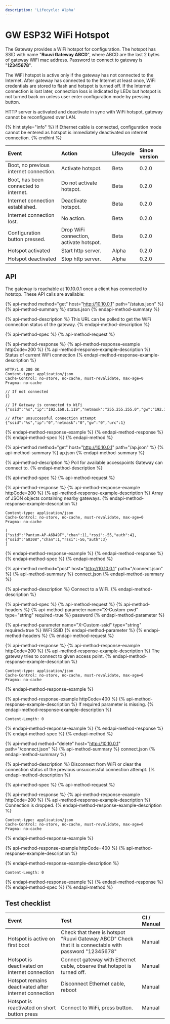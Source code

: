 ```yaml
---
description: 'Lifecycle: Alpha'
---
```


# GW ESP32 WiFi Hotspot

The Gateway provides a WiFi hotspot for configuration. The hotspot has SSID with name "**Ruuvi Gateway ABCD**", where ABCD are the last 2 bytes of gateway WiFi mac address. Password to connect to gateway is "**12345678**". 

The WiFi hotspot is active only if the gateway has not connected to the Internet. After gateway has connected to the Internet at least once, WiFi credentials are stored to flash and hotspot is turned off. If the Internet connection is lost later, connection loss is indicated by LEDs but hotspot is not turned back on unless user enter configuration mode by pressing button.

HTTP server is activated and deactivate in sync with WiFi hotspot, gateway cannot be reconfigured over LAN. 

{% hint style="info" %}
If Ethernet cable is connected, configuration mode cannot be entered as hotspot is immediately deactivated on internet connection. 
{% endhint %}

| Event | Action  | Lifecycle | Since version |
| :--- | :--- | :--- | :--- |
| Boot, no previous internet connection. | Activate hotspot. | Beta | 0.2.0 |
| Boot, has been connected to internet. | Do not activate hotspot. | Beta | 0.2.0 |
| Internet connection established. | Deactivate hotspot. | Beta | 0.2.0 |
| Internet connection lost. | No action. | Beta | 0.2.0 |
| Configuration button pressed. | Drop WiFi connection, activate hotspot. | Beta | 0.2.0 |
| Hotspot activated | Start http server. | Alpha | 0.2.0 |
| Hotspot deactivated | Stop http server. | Alpha | 0.2.0 |

## API

The gateway is reachable at 10.10.0.1 once a client has connected to hotstop. These API calls are available:

{% api-method method="get" host="http://10.10.0.1" path="/status.json" %}
{% api-method-summary %}
status.json
{% endapi-method-summary %}

{% api-method-description %}
This URL can be polled to get the WiFi connection status of the gateway. 
{% endapi-method-description %}

{% api-method-spec %}
{% api-method-request %}

{% api-method-response %}
{% api-method-response-example httpCode=200 %}
{% api-method-response-example-description %}
Status of current WiFi connection
{% endapi-method-response-example-description %}

```
HTTP/1.0 200 OK
Content-type: application/json
Cache-Control: no-store, no-cache, must-revalidate, max-age=0
Pragma: no-cache

// If not connected
{}

// If Gateway is connected to WiFi
{"ssid":"%s","ip":"192.168.1.119","netmask":"255.255.255.0","gw":"192.168.1.1","urc":0}

// After unsuccessful connection attempt
{"ssid":"%s","ip":"0","netmask":"0","gw":"0","urc":1}
```
{% endapi-method-response-example %}
{% endapi-method-response %}
{% endapi-method-spec %}
{% endapi-method %}

{% api-method method="get" host="http://10.10.0.1" path="/ap.json" %}
{% api-method-summary %}
ap.json
{% endapi-method-summary %}

{% api-method-description %}
Poll for available accesspoints Gateway can connect to.
{% endapi-method-description %}

{% api-method-spec %}
{% api-method-request %}

{% api-method-response %}
{% api-method-response-example httpCode=200 %}
{% api-method-response-example-description %}
Array of JSON objects containing nearby gateways. 
{% endapi-method-response-example-description %}

```
Content-type: application/json
Cache-Control: no-store, no-cache, must-revalidate, max-age=0
Pragma: no-cache

[
{"ssid":"Pantum-AP-A6D49F","chan":11,"rssi":-55,"auth":4},
{"ssid":"a0308","chan":1,"rssi":-56,"auth":3}
]
```
{% endapi-method-response-example %}
{% endapi-method-response %}
{% endapi-method-spec %}
{% endapi-method %}

{% api-method method="post" host="http://10.10.0.1" path="/connect.json" %}
{% api-method-summary %}
connect.json
{% endapi-method-summary %}

{% api-method-description %}
Connect to a WiFi.
{% endapi-method-description %}

{% api-method-spec %}
{% api-method-request %}
{% api-method-headers %}
{% api-method-parameter name="X-Custom-pwd" type="string" required=true %}
password
{% endapi-method-parameter %}

{% api-method-parameter name="X-Custom-ssid" type="string" required=true %}
WiFi SSID
{% endapi-method-parameter %}
{% endapi-method-headers %}
{% endapi-method-request %}

{% api-method-response %}
{% api-method-response-example httpCode=200 %}
{% api-method-response-example-description %}
The gateway tries to connect to given access point.
{% endapi-method-response-example-description %}

```
Content-type: application/json
Cache-Control: no-store, no-cache, must-revalidate, max-age=0
Pragma: no-cache

```
{% endapi-method-response-example %}

{% api-method-response-example httpCode=400 %}
{% api-method-response-example-description %}
If required parameter is missing.
{% endapi-method-response-example-description %}

```
Content-Length: 0
```
{% endapi-method-response-example %}
{% endapi-method-response %}
{% endapi-method-spec %}
{% endapi-method %}

{% api-method method="delete" host="http://10.10.0.1" path="/connect.json" %}
{% api-method-summary %}
connect.json
{% endapi-method-summary %}

{% api-method-description %}
Disconnect from WiFi or clear the connection status of the previous unsuccessful connection attempt.
{% endapi-method-description %}

{% api-method-spec %}
{% api-method-request %}

{% api-method-response %}
{% api-method-response-example httpCode=200 %}
{% api-method-response-example-description %}
Connection is dropped. 
{% endapi-method-response-example-description %}

```
Content-type: application/json
Cache-Control: no-store, no-cache, must-revalidate, max-age=0
Pragma: no-cache

```
{% endapi-method-response-example %}

{% api-method-response-example httpCode=400 %}
{% api-method-response-example-description %}

{% endapi-method-response-example-description %}

```
Content-Length: 0
```
{% endapi-method-response-example %}
{% endapi-method-response %}
{% endapi-method-spec %}
{% endapi-method %}

## Test checklist

| Event | Test | CI / Manual |
| :--- | :--- | :--- |
| Hotspot is active on first boot | Check that there is hotspot "Ruuvi Gateway ABCD" Check that it is connectable with password "12345678" | Manual |
| Hotspot is deactivated on internet connection | Connect gateway with Ethernet cable, observe that hotspot is turned off. | Manual |
| Hotspot remains deactivated after internet connection | Disconnect Ethernet cable, reboot | Manual |
| Hotspot is reactivated on short button press | Connect to WiFi, press button. | Manual |

